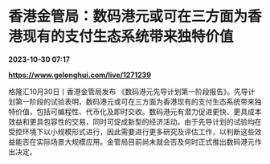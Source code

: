 # 香港金管局：数码港元或可在三方面为香港现有的支付生态系统带来独特价值

**2023-10-30 07:17**

**https://www.gelonghui.com/live/1271239**

格隆汇10月30日丨香港金管局发布 《数码港元先导计划第一阶段报告》。先导计划第一阶段的试验表明，数码港元或可在三方面为香港现有的支付生态系统带来独特价值，包括可编程性、代币化及即时交收。数码港元有潜力促进更快、更具成本效益和更具包容性的交易，同时可促成新型的经济活动。由于先导计划的试验均在受控环境下以小规模形式进行，因此需要进行更多研究及评估工作，以判断这些效益能否在实际场景大规模应用。金管局目前尚未就会否及何时正式推出数码港元作出决定。